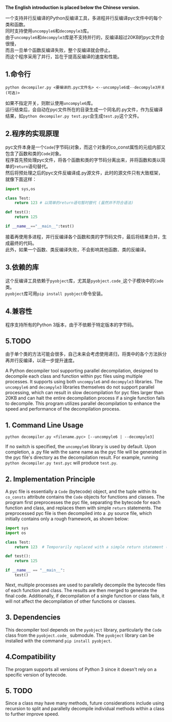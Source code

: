 **The English introduction is placed below the Chinese version.**

一个支持并行反编译的Python反编译工具，多进程并行反编译pyc文件中的每个类和函数。  
同时支持使用`uncompyle6`和`decompyle3`库。  
由于`uncompyle6`和`decompyle3`库是不支持并行的，反编译超过20KB的pyc文件会很慢，  
而且一旦单个函数反编译失败，整个反编译就会停止。  
而这个程序采用了并行，旨在于提高反编译的速度和性能。  
## 1.命令行
```shell
python decompiler.py <要编译的.pyc文件名> <--uncompyle6或--decompyle3开关(可选)>
```
如果不指定开关，则默认使用`uncompyle6`库。  
运行结束后，会自动在pyc文件所在的目录生成一个同名的.py文件，作为反编译结果，如`python decompiler.py test.pyc`会生成`test.py`这个文件。  

## 2.程序的实现原理
pyc文件本身是一个`Code`(字节码)对象，而这个对象的co_const属性的元组内部又包含了函数和类的`Code`对象。  
程序首先预处理pyc文件，将各个函数和类的字节码分离出来，并将函数和类以简单的`return`语句替代。  
然后将预处理之后的pyc文件反编译成.py源文件，此时的源文件只有大致框架，就像下面这样：  
```python
import sys,os

class Test:
    return 123 # 以简单的return语句暂时替代 (虽然并不符合语法)

def test():
    return 125

if __name__=="__main__":test()
```
接着再使用多进程，并行反编译各个函数和类的字节码文件，最后将结果合并，生成最终的代码。  
此外，如果一个函数、类反编译失败，不会影响其他函数、类的反编译。  

## 3.依赖的库
这个反编译工具依赖于`pyobject`库，尤其是`pyobject.code_`这个子模块中的`Code`类。  
`pyobject`库可用`pip install pyobject`命令安装。  

## 4.兼容性
程序支持所有的Python 3版本，由于不依赖于特定版本的字节码。  

## 5.TODO
由于单个类的方法可能会很多，自己未来会考虑使用递归，将类中的各个方法拆分再并行反编译，以进一步提升速度。  


A Python decompiler tool supporting parallel decompilation, designed to decompile each class and function within pyc files using multiple processes. It supports using both `uncompyle6` and `decompyle3` libraries. The `uncompyle6` and `decompyle3` libraries themselves do not support parallel processing, which can result in slow decompilation for pyc files larger than 20KB and can halt the entire decompilation process if a single function fails to decompile. This program utilizes parallel decompilation to enhance the speed and performance of the decompilation process.

## 1. Command Line Usage
```shell
python decompiler.py <filename.pyc> [--uncompyle6 | --decompyle3]
```
If no switch is specified, the `uncompyle6` library is used by default. Upon completion, a .py file with the same name as the pyc file will be generated in the pyc file's directory as the decompilation result. For example, running `python decompiler.py test.pyc` will produce `test.py`.

## 2. Implementation Principle
A pyc file is essentially a `Code` (bytecode) object, and the tuple within its `co_consts` attribute contains the `Code` objects for functions and classes. The program first preprocesses the pyc file, separating the bytecode for each function and class, and replaces them with simple `return` statements. The preprocessed pyc file is then decompiled into a .py source file, which initially contains only a rough framework, as shown below:

```python
import sys
import os

class Test:
    return 123  # Temporarily replaced with a simple return statement (although it is not syntactically valid)

def test():
    return 125

if __name__ == "__main__":
    test()
```

Next, multiple processes are used to parallelly decompile the bytecode files of each function and class. The results are then merged to generate the final code. Additionally, if decompilation of a single function or class fails, it will not affect the decompilation of other functions or classes.

## 3. Dependencies
This decompiler tool depends on the `pyobject` library, particularly the `Code` class from the `pyobject.code_` submodule. The `pyobject` library can be installed with the command `pip install pyobject`.

## 4.Compatibility
The program supports all versions of Python 3 since it doesn't rely on a specific version of bytecode.

## 5. TODO
Since a class may have many methods, future considerations include using recursion to split and parallelly decompile individual methods within a class to further improve speed.
